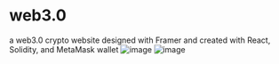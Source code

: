 # web3.0
a web3.0 crypto website designed with Framer and created with React, Solidity, and MetaMask wallet
![image](https://user-images.githubusercontent.com/91984031/147844013-31693aab-5551-42ae-b8ac-28f899d13202.png)
![image](https://user-images.githubusercontent.com/91984031/147844017-07e3774e-eb17-471f-a398-fe02cfa45f42.png)

